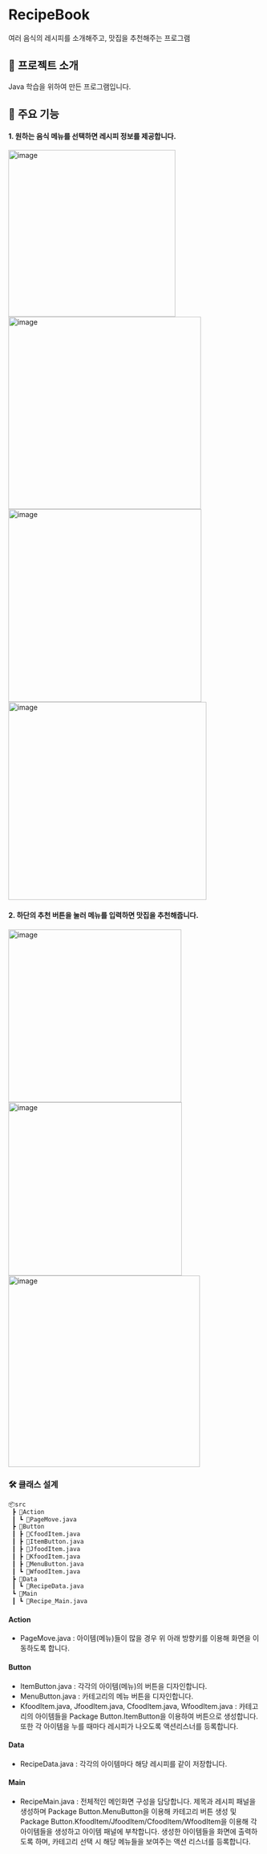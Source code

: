# RecipeBook
여러 음식의 레시피를 소개해주고, 맛집을 추천해주는 프로그램
 <br>
 

## 📌 프로젝트 소개
Java 학습을 위하여 만든 프로그램입니다.
<br>
 

## 📌 주요 기능
#### 1. 원하는 음식 메뉴를 선택하면 레시피 정보를 제공합니다.
   <img width="333" alt="image" src="https://github.com/Annjieun/RecipeBook/assets/87294962/54bdb7f6-c981-43f2-bc79-2a0be1147f68">
   <img width="384" alt="image" src="https://github.com/Annjieun/RecipeBook/assets/87294962/caa12a06-e583-422c-b4c5-66bf20a0718c">
   <img width="385" alt="image" src="https://github.com/Annjieun/RecipeBook/assets/87294962/bfda6bcd-1856-4986-8946-92870b96d4fd">
   <img width="395" alt="image" src="https://github.com/Annjieun/RecipeBook/assets/87294962/3a514c47-6cd5-4168-8c0d-23b0b3749f34">

#### 2. 하단의 추천 버튼을 눌러 메뉴를 입력하면 맛집을 추천해줍니다.
   <img width="345" alt="image" src="https://github.com/Annjieun/RecipeBook/assets/87294962/fb27c555-0e09-46fe-8455-893f6b15ffeb">
   <img width="346" alt="image" src="https://github.com/Annjieun/RecipeBook/assets/87294962/6f62cb5d-8dfe-4b52-9c37-899b266c9784">
   <img width="382" alt="image" src="https://github.com/Annjieun/RecipeBook/assets/87294962/c5444978-1eac-4504-957a-6e553cc1544b">

<br>


### 🛠️ 클래스 설계
```bash
📦src
 ┣ 📂Action
 ┃ ┗ 📜PageMove.java
 ┣ 📂Button
 ┃ ┣ 📜CfoodItem.java
 ┃ ┣ 📜ItemButton.java
 ┃ ┣ 📜JfoodItem.java
 ┃ ┣ 📜KfoodItem.java
 ┃ ┣ 📜MenuButton.java
 ┃ ┗ 📜WfoodItem.java
 ┣ 📂Data
 ┃ ┗ 📜RecipeData.java
 ┗ 📂Main
 ┃ ┗ 📜Recipe_Main.java
```
#### Action
- PageMove.java : 아이템(메뉴)들이 많을 경우 위 아래 방향키를 이용해 화면을 이동하도록 합니다.
#### Button
- ItemButton.java : 각각의 아이템(메뉴)의 버튼을 디자인합니다.
- MenuButton.java : 카테고리의 메뉴 버튼을 디자인합니다.
- KfoodItem.java, JfoodItem.java, CfoodItem.java, WfoodItem.java : 카테고리의 아이템들을 Package Button.ItemButton을 이용하여 버튼으로 생성합니다. 또한 각 아이템을 누를 때마다 레시피가 나오도록 액션리스너를 등록합니다.
#### Data
- RecipeData.java : 각각의 아이템마다 해당 레시피를 같이 저장합니다.
#### Main
- RecipeMain.java : 전체적인 메인화면 구성을 담당합니다. 제목과 레시피 패널을 생성하며 Package Button.MenuButton을 이용해 카테고리 버튼 생성 및 Package Button.KfoodItem/JfoodItem/CfoodItem/WfoodItem을 이용해 각 아이템들을 생성하고 아이템 패널에 부착합니다. 생성한 아이템들을 화면에 출력하도록 하며, 카테고리 선택 시 해당 메뉴들을 보여주는 액션 리스너를 등록합니다.


